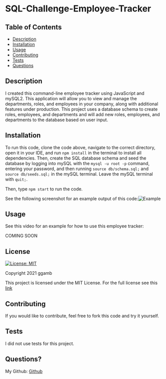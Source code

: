 # SQL-Challenge-Employee-Tracker
## Table of Contents
* [Description](#description)
* [Installation](#installation)
* [Usage](#usage)
* [Contributing](#contributing)
* [Tests](#tests)
* [Questions](#questions)

## Description
I created this command-line employee tracker using JavaScript and mySQL2. This application will allow you to view and manage the departments, roles, and employees in your company, along with additional features under production. This project uses a database schema to create roles, employees, and departments and will add new roles, employees, and departments to the database based on user input.

## Installation

To run this code, clone the code above, navigate to the correct directory, open it in your IDE, and run `npm install` in the terminal to install all dependencies. Then, create the SQL database schema and seed the database by logging into mySQL with the `mysql -u root -p` command, entering your password, and then running `source db/schema.sql;` and `source db/seeds.sql;` in the mySQL terminal. Leave the mySQL terminal with `quit;`.

Then, type `npm start` to run the code.

See the following screenshot for an example output of this code:![Example](https://user-images.githubusercontent.com/86434738/139595704-6b38be0d-ca5a-404c-a4cb-aa9107e1b5d3.png)


## Usage
See this video for an example for how to use this employee tracker:

COMING SOON


## License
[![License: MIT](https://img.shields.io/badge/License-MIT-red.svg)](https://opensource.org/licenses/MIT)

Copyright 2021 ggamb

This project is licensed under the MIT License. For the full license see this [link](https://opensource.org/licenses/MIT)

## Contributing

If you would like to contribute, feel free to fork this code and try it yourself.

## Tests
I did not use tests for this project.

## Questions?
My Github: [Github](https://github.com/ggamb)
